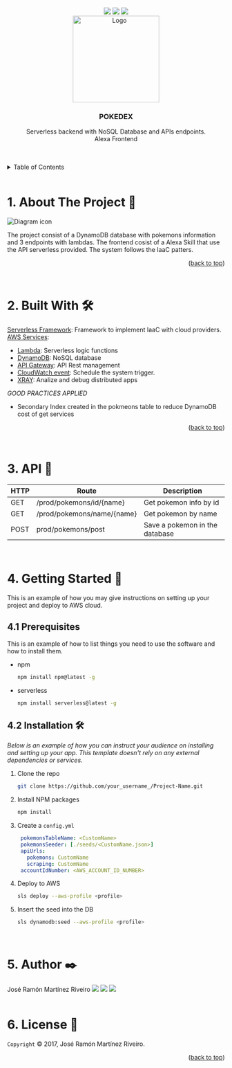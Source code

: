 <div id="top"></div>


<!-- PROJECT LOGO -->
<br />
<div align="center">
  <img src="https://img.shields.io/badge/amazon%20alexa-52b5f7?style=for-the-badge&logo=amazon%20alexa&logoColor=white"></img>
  <img src="https://img.shields.io/badge/AWS-%23FF9900.svg?style=for-the-badge&logo=amazon-aws&logoColor=white"></img>
  <img src="https://img.shields.io/badge/Amazon%20DynamoDB-4053D6?style=for-the-badge&logo=Amazon%20DynamoDB&logoColor=white"></img>
  <br/>
  <a href="https://github.com/othneildrew/Best-README-Template">
    <img src="https://icon-library.com/images/pokedex-icon/pokedex-icon-21.jpg" alt="Logo" width="200" >
  </a>

  <h3 align="center">POKEDEX</h3>

  <p align="center">
    Serverless backend with NoSQL Database and APIs endpoints.
    <br/>
    Alexa Frontend
    <br />
    <br />
    <br />
  </p>
</div>

<!-- TABLE OF CONTENTS -->
<details>
  <summary>Table of Contents</summary>
  <ol>
    <li><a href="#about-the-project">About The Project</a></li>
    <li><a href="#built-with">Built With</a></li>
    <li><a href="#api-usage">API Usage</a></li>
    <li>
      <a href="#getting-started">Getting Started</a>
      <ul>
        <li><a href="#prerequisites">Prerequisites</a></li>
        <li><a href="#installation">Installation</a></li>
      </ul>
    </li>
    <li><a href="#author">Author</a></li>
    <li><a href="#license">License</a></li>
  </ol>
</details>

<br>

<!-- ABOUT THE PROJECT -->
# 1. About The Project 📢


 <img src="https://drive.google.com/uc?export=view&id=17ELf6JuMo1UeXZ2_fL_9pEMmUkbi3mwg" alt="Diagram icon">

</br>

The project consist of a DynamoDB database with pokemons information and 3 endpoints with lambdas. The frontend cosist of a Alexa Skill that use the API serverless provided. The system follows the IaaC patters.

<p align="right">(<a href="#top">back to top</a>)</p>

</br>

# 2. Built With 🛠️

[Serverless Framework](https://www.serverless.com/): Framework to implement IaaC with cloud providers.
[AWS Services](https://aws.amazon.com/es/):
* [Lambda](https://aws.amazon.com/es/lambda/): Serverless logic functions
* [DynamoDB](https://aws.amazon.com/es/dynamodb/): NoSQL database
* [API Gateway](https://aws.amazon.com/es/api-gateway/): API Rest management
* [CloudWatch event](https://docs.aws.amazon.com/AmazonCloudWatch/latest/events/WhatIsCloudWatchEvents.html): Schedule the system trigger.
* [XRAY](https://aws.amazon.com/es/xray/): Analize and debug distributed apps

_GOOD PRACTICES APPLIED_

* Secondary Index created in the pokmeons table to reduce DynamoDB cost of get services
 

<p align="right">(<a href="#top">back to top</a>)</p>

</br>

# 3. API 🚀

| HTTP   |      Route      |  Description |
|----------|-------|-------------|
| GET |  /prod/pokemons/id/{name} | Get pokemon info by id |
| GET |   /prod/pokemons/name/{name}   |  Get pokemon by name |
| POST| prod/pokemons/post |   Save a pokemon in the database |

</br>

# 4. Getting Started 🔧  

This is an example of how you may give instructions on setting up your project and deploy to AWS cloud.

## 4.1 Prerequisites

This is an example of how to list things you need to use the software and how to install them.
* npm
  ```sh
  npm install npm@latest -g
  ```
* serverless
  ```sh
  npm install serverless@latest -g
  ```

## 4.2 Installation 🛠️ 

_Below is an example of how you can instruct your audience on installing and setting up your app. This template doesn't rely on any external dependencies or services._

1. Clone the repo
   ```sh
   git clone https://github.com/your_username_/Project-Name.git
   ```
2. Install NPM packages
   ```sh
   npm install
   ```
3. Create a `config.yml`
   ```yml
    pokemonsTableName: <CustomName>
    pokemonsSeeder: [./seeds/<CustomName.json>]
    apiUrls:
      pokemons: CustomName
      scraping: CustomName
    accountIdNumber: <AWS_ACCOUNT_ID_NUMBER>
   ```

4. Deploy to AWS
   ```sh
   sls deploy --aws-profile <profile>
   ```

5. Insert the seed into the DB
   ```sh
   sls dynamodb:seed --aws-profile <profile>
   ```
</br>

<!-- CONTACT -->
# 5. Author ✒️

José Ramón Martínez Riveiro <img src="https://img.shields.io/badge/MAIL-0078D4?style=for-the-badge&logo=microsoft-outlook&logoColor=white">
<a href="josera.martinez@hotmail.com"></a><img src="https://img.shields.io/badge/LinkedIn-0077B5?style=for-the-badge&logo=linkedin&logoColor=white">
<a href="https://www.linkedin.com/in/joseramonmartinezriveiro/"></a><img src="https://img.shields.io/badge/website-000000?style=for-the-badge&logo=About.me&logoColor=white">
<a href="https://joseramonmartinez.github.io/"></a>
</img>
</br>
</br>
<!-- LICENSE -->
# 6. License 📄
`Copyright` © 2017, José Ramón Martínez Riveiro. 


<p align="right">(<a href="#top">back to top</a>)</p>
